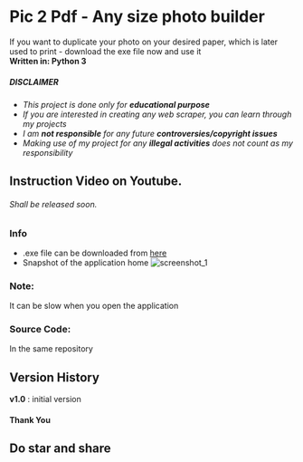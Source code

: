 #  Pic 2 Pdf - Any size photo builder
If you want to duplicate your photo on your desired paper, which is later used to print - download the exe file now and use it<br>
__Written in: Python 3__<br>
##### ___DISCLAIMER___
* *This project is done only for __educational purpose__*
* *If you are interested in creating any web scraper, you can learn through my projects*
* *I am __not responsible__ for any future __controversies/copyright issues__*
* *Making use of my project for any __illegal activities__ does not count as my responsibility*
## Instruction Video on Youtube.
###### Shall be released soon.

### Info
* .exe file can be downloaded from [here](https://1drv.ms/u/s!Ai3Vk0NkE8Ww5EojT65yUh9i-x0d?e=jssCbF "Windows executable")<br>
* Snapshot of the application home
![screenshot_1](https://github.com/arg-z/All-Photo-Size-Builder/blob/master/snapshots/snapv1.0.PNG?raw=true)
### Note:
It can be slow when you open the application<br>
### Source Code:
In the same repository
## Version History
__v1.0__ : initial version
#### Thank You
## Do star and share
